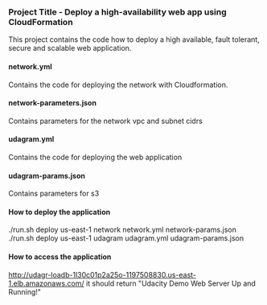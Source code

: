 ### Project Title - Deploy a high-availability web app using CloudFormation
This project contains the code how to deploy a high available, fault tolerant, secure and scalable web application.


#### network.yml
Contains the code for deploying the network with Cloudformation.

#### network-parameters.json
Contains parameters for the network vpc and subnet cidrs

#### udagram.yml
Contains the code for deploying the web application

#### udagram-params.json
Contains parameters for s3

#### How to deploy the application

./run.sh deploy us-east-1 network network.yml network-params.json
./run.sh deploy us-east-1 udagram udagram.yml udagram-params.json

#### How to access the application
http://udagr-loadb-1l30c01p2a25o-1197508830.us-east-1.elb.amazonaws.com/
it should return "Udacity Demo Web Server Up and Running!"